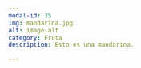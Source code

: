 ```yaml
---
modal-id: 35
img: mandarina.jpg
alt: image-alt
category: Fruta
description: Esto es una mandarina.

---
```

